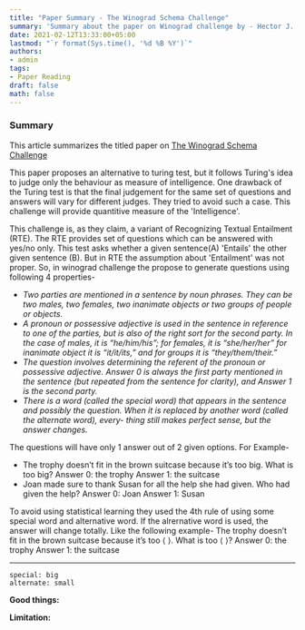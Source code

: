 ```yaml
---
title: "Paper Summary - The Winograd Schema Challenge"
summary: 'Summary about the paper on Winograd challenge by - Hector J. Levesque et. al'
date: 2021-02-12T13:33:00+05:00
lastmod: "`r format(Sys.time(), '%d %B %Y')`"
authors:
- admin
tags:
- Paper Reading
draft: false
math: false
---
```


### Summary
This article summarizes the titled paper on [The Winograd Schema Challenge](https://cs.nyu.edu/faculty/davise/papers/WSKR2012.pdf)

This paper proposes an alternative to turing test, but it follows Turing's idea to judge only the behaviour as measure of intelligence. One drawback of the Turing test is that the final judgement for the same set of questions and answers will vary for different judges. They tried to avoid such a case. This challenge will provide quantitive measure of the 'Intelligence'.

This challenge is, as they claim, a variant of Recognizing Textual Entailment (RTE). The RTE provides set of questions which can be answered with yes/no only. This test asks whether a given sentence(A) 'Entails' the other given sentence (B). But in RTE the assumption about 'Entailment' was not proper. So, in winograd challenge the propose to generate questions using following 4 properties-

 -  _Two parties are mentioned in a sentence by noun phrases. They can be two males, two females, two inanimate objects or two groups of people or objects._
 - _A pronoun or possessive adjective is used in the sentence in reference to one of the parties, but is also of the right sort for the second party. In the case of males, it is “he/him/his”; for females, it is “she/her/her” for inanimate object it is “it/it/its,” and for groups it is “they/them/their.”_
 - _The question involves determining the referent of the pronoun or possessive adjective. Answer 0 is always the first party mentioned in the sentence (but repeated from the sentence for clarity), and Answer 1 is the second party._
 - _There is a word (called the special word) that appears in the sentence and possibly the question. When it is replaced by another word (called the alternate word), every- thing still makes perfect sense, but the answer changes._

The questions will have only 1 answer out of 2 given options. For Example- 
 - The trophy doesn’t fit in the brown suitcase because it’s too big. What is too big?
        Answer 0: the trophy 
        Answer 1: the suitcase
 - Joan made sure to thank Susan for all the help she had given. Who had given the help?
        Answer 0: Joan 
        Answer 1: Susan

To avoid using statistical learning they used the 4th rule of using some special word and alternative word. If the alrernative word is used, the answer will change totally. Like the following example-
    The trophy doesn’t fit in the brown suitcase because it’s too ⟨ ⟩. What is too ⟨ ⟩?
    Answer 0: the trophy
    Answer 1: the suitcase
 
 ----------------------------
    special: big
    alternate: small
    
**Good things:** 

**Limitation:**  

